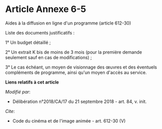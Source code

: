 # Article Annexe 6-5

Aides à la diffusion en ligne d'un programme (article 612-30)

Liste des documents justificatifs :

1° Un budget détaillé ;

2° Un extrait K bis de moins de 3 mois (pour la première demande seulement sauf en cas de modifications) ;

3° Le cas échéant, un moyen de visionnage des œuvres et des éventuels compléments de programme, ainsi qu'un moyen d'accès au
service.

**Liens relatifs à cet article**

_Modifié par_:

  - Délibération n°2018/CA/17 du 21 septembre 2018 - art. 84, v. init.

_Cite_:

  - Code du cinéma et de l'image animée - art. 612-30 (V)
